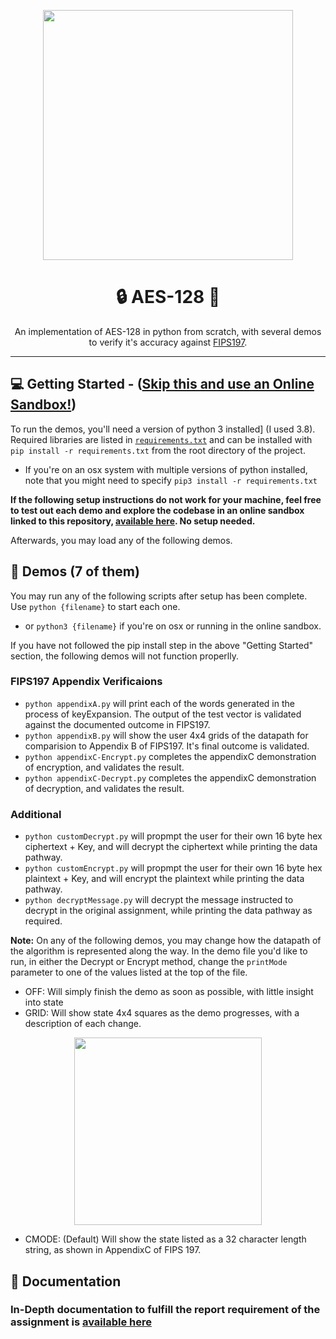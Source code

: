 <p align="center">
  <a href="/"><img align="center" width="400" src="https://i.imgur.com/IFiBDHe.png"></a>
  <h1 align="center">🔒 AES-128 🐍</h1>
</p>
<p align="center">
  An implementation of AES-128 in python from scratch, with several demos to verify it's accuracy against <a href="https://nvlpubs.nist.gov/nistpubs/FIPS/NIST.FIPS.197.pdf">FIPS197</a>. 
</p>

---

## 💻 Getting Started - ([Skip this and use an Online Sandbox!](https://aes-128.bmitchinson.repl.run/))
To run the demos, you'll need a version of python 3 installed] (I used 3.8). Required libraries are listed in [`requirements.txt`](https://github.com/bmitchinson/AES-128/blob/master/requirements.txt) and can be installed with `pip install -r requirements.txt` from the root directory of the project.
- If you're on an osx system with multiple versions of python installed, note that you might need to specify `pip3 install -r requirements.txt`

**If the following setup instructions do not work for your machine, feel free to test out each demo and explore the codebase in an online sandbox linked to this repository, [available here](https://repl.it/@bmitchinson/AES-128). No setup needed.**

Afterwards, you may load any of the following demos.

## 🔑 Demos (7 of them)
You may run any of the following scripts after setup has been complete. Use `python {filename}` to start each one. 
- or `python3 {filename}` if you're on osx or running in the online sandbox.

If you have not followed the pip install step in the above "Getting Started" section, the following demos will not function properlly.

### FIPS197 Appendix Verificaions
- `python appendixA.py` will print each of the words generated in the process of keyExpansion. The output of the test vector is validated against the documented outcome in FIPS197.
- `python appendixB.py` will show the user 4x4 grids of the datapath for comparision to Appendix B of FIPS197. It's final outcome is validated.
- `python appendixC-Encrypt.py` completes the appendixC demonstration of encryption, and validates the result.
- `python appendixC-Decrypt.py` completes the appendixC demonstration of decryption, and validates the result.

### Additional
- `python customDecrypt.py` will propmpt the user for their own 16 byte hex ciphertext + Key, and will decrypt the ciphertext while printing the data pathway.
- `python customEncrypt.py` will propmpt the user for their own 16 byte hex plaintext + Key, and will encrypt the plaintext while printing the data pathway.
- `python decryptMessage.py` will decrypt the message instructed to decrypt in the original assignment, while printing the data pathway as required.


**Note:** On any of the following demos, you may change how the datapath of the algorithm is represented along the way. In the demo file you'd like to run, in either the Decrypt or Encrypt method, change the `printMode` parameter to one of the values listed at the top of the file.
- OFF: Will simply finish the demo as soon as possible, with little insight into state
- GRID: Will show state 4x4 squares as the demo progresses, with a description of each change.
<p align="center">
  <img align="center" width="300" src="https://i.imgur.com/rMmGXN7.png">
</p>

- CMODE: (Default) Will show the state listed as a 32 character length string, as shown in AppendixC of FIPS 197. 

## 📝 Documentation
### In-Depth documentation to fulfill the report requirement of the assignment is [available here](https://github.com/bmitchinson/AES-128/wiki)
